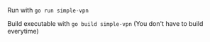 Run with `go run simple-vpn`

Build executable with `go build simple-vpn`
(You don't have to build everytime)
